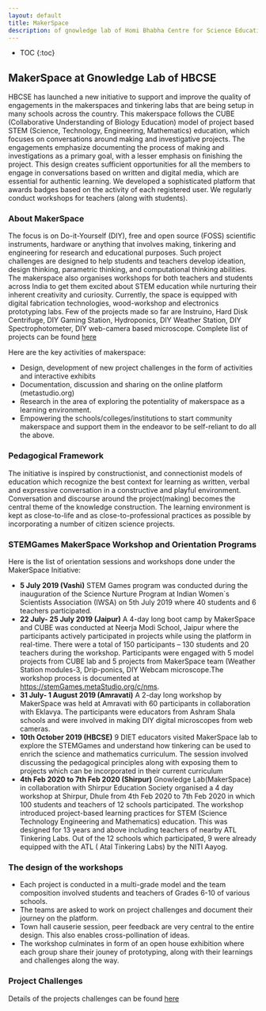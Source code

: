 ```yaml
--- 
layout: default
title: MakerSpace
description: of gnowledge lab of Homi Bhabha Centre for Science Education, TIFR
---
```

* TOC
{:toc}
## MakerSpace at Gnowledge Lab of HBCSE

HBCSE has launched a new initiative to support and improve the quality of engagements in the makerspaces and tinkering labs that are being setup in many schools across the country. This makerspace follows the CUBE (Collaborative Understanding of Biology Education) model of project based STEM (Science, Technology, Engineering, Mathematics) education, which focuses on conversations around making and investigative projects. The engagements emphasize documenting the process of making and investigations as a primary goal, with a lesser emphasis on finishing the project. This design creates sufficient opportunities for all the members to engage in conversations based on written and digital media, which are essential for authentic learning. We developed a sophisticated platform that awards badges based on the activity of each registered user. We regularly conduct workshops for teachers (along with students).

### About MakerSpace

The focus is on Do-it-Yourself (DIY), free and open source (FOSS) scientific instruments, hardware or anything that involves making, tinkering and engineering for research and educational purposes. Such project challenges are designed to help students and teachers develop ideation, design thinking, parametric thinking, and computational thinking abilities. The makerspace also organises workshops for both teachers and students across India to get them excited about STEM education while nurturing their inherent creativity and curiosity. Currently, the space is equipped with digital fabrication technologies, wood-workshop and electronics prototyping labs. Few of the projects made so far are Instruino, Hard Disk Centrifuge, DIY Gaming Station, Hydroponics, DIY Weather Station, DIY Spectrophotometer, DIY web-camera based microscope. Complete list of projects can be found [here](https://www.gnowledge.org/projects/resources-makerspace.html)

Here are the key activities of makerspace:
* Design, development of new project challenges in the form of activities and interactive exhibits
* Documentation, discussion and sharing on the online platform (metastudio.org)
* Research in the area of exploring the potentiality of  makerspace as a learning environment.
* Empowering the schools/colleges/institutions to start community makerspace and support them in the endeavor to be self-reliant to do all the above.

### Pedagogical Framework
The initiative is inspired by constructionist, and connectionist models of education which recognize the best context for learning as written, verbal and expressive conversation in a constructive and playful environment. Conversation and discourse around the project(making) becomes the central theme of the knowledge construction. The learning environment is kept as close-to-life and as close-to-professional practices as possible by incorporating a number of citizen science projects.

### STEMGames MakerSpace Workshop and Orientation Programs

Here is the list of orientation sessions and workshops done under the MakerSpace Initiative:
* __5 July 2019 (Vashi)__ STEM Games program was conducted during the inauguration of the Science Nurture Program at Indian Women`s Scientists Association (IWSA) on 5th July 2019 where 40 students and 6 teachers participated.
* __22 July- 25 July 2019 (Jaipur)__ A 4-day long boot camp by MakerSpace and CUBE was conducted at Neerja Modi School, Jaipur where the participants actively participated in projects while using the platform in real-time. There were a total of 150 participants – 130 students and 20 teachers during the workshop. Participants were engaged with 5 model projects from CUBE lab and 5 projects from MakerSpace team (Weather Station modules-3, Drip-ponics, DIY Webcam microscope.The workshop process is documented at https://stemGames.metaStudio.org/c/nms.
* __31 July- 1 August 2019 (Amravati)__ A 2-day long workshop by MakerSpace was held at Amravati with 60 participants in collaboration with Eklavya. The participants were educators from Ashram Shala schools and were involved in making DIY digital microscopes from web cameras.
* __10th October 2019 (HBCSE)__ 9 DIET educators visited MakerSpace lab to explore the STEMGames and understand how tinkering can be used to enrich the science and mathematics curriculum. The session involved discussing the pedagogical principles along with exposing them to projects which can be incorporated in their current curriculum
* __4th Feb 2020 to 7th Feb 2020 (Shirpur)__ Gnowledge Lab(MakerSpace) in collaboration with Shirpur Education Society organised a 4 day workshop at Shirpur, Dhule from 4th Feb 2020 to 7th Feb 2020 in which 100 students and teachers of 12 schools participated. The workshop introduced project-based learning practices for STEM (Science Technology Engineering and Mathematics) education. This was designed for 13 years and above including teachers of nearby ATL Tinkering Labs. Out of the 12 schools which participated, 9 were already equipped with the ATL ( Atal Tinkering Labs) by the NITI Aayog.

### The design of the workshops
* Each project is conducted in a multi-grade model and the team composition involved students and teachers of Grades 6-10 of various schools.
* The teams are asked to work on project challenges and document their journey on the platform.
* Town hall causerie session, peer feedback are very central to the entire design. This also enables cross-pollination of ideas.
* The workshop culminates in form of an open house exhibition where each group share their jouney of prototyping, along with their learnings and challenges along the way.

### Project Challenges

Details of the projects challenges can be found [here](https://www.gnowledge.org/projects/resources-makerspace.html)

